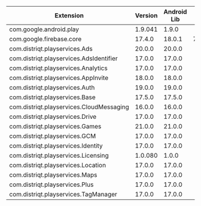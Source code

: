 
| Extension | Version | Android Lib | iOS Lib |
| --- | --- | --- | --- |
| com.google.android.play | 1.9.041 | 1.9.0 |  |
| com.google.firebase.core | 17.4.0 | 18.0.1 | 7.4.0 |
| com.distriqt.playservices.Ads | 20.0.0 | 20.0.0 |  |
| com.distriqt.playservices.AdsIdentifier | 17.0.0 | 17.0.0 |  |
| com.distriqt.playservices.Analytics | 17.0.0 | 17.0.0 |  |
| com.distriqt.playservices.AppInvite | 18.0.0 | 18.0.0 |  |
| com.distriqt.playservices.Auth | 19.0.0 | 19.0.0 |  |
| com.distriqt.playservices.Base | 17.5.0 | 17.5.0 |  |
| com.distriqt.playservices.CloudMessaging | 16.0.0 | 16.0.0 |  |
| com.distriqt.playservices.Drive | 17.0.0 | 17.0.0 |  |
| com.distriqt.playservices.Games | 21.0.0 | 21.0.0 |  |
| com.distriqt.playservices.GCM | 17.0.0 | 17.0.0 |  |
| com.distriqt.playservices.Identity | 17.0.0 | 17.0.0 |  |
| com.distriqt.playservices.Licensing | 1.0.080 | 1.0.0 |  |
| com.distriqt.playservices.Location | 17.0.0 | 17.0.0 |  |
| com.distriqt.playservices.Maps | 17.0.0 | 17.0.0 |  |
| com.distriqt.playservices.Plus | 17.0.0 | 17.0.0 |  |
| com.distriqt.playservices.TagManager | 17.0.0 | 17.0.0 |  |
